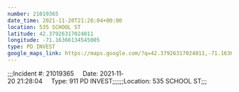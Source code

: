 ```yaml
---
number: 21019365
date_time: 2021-11-20T21:28:04+00:00
location: 535 SCHOOL ST
latitude: 42.37926317024011
longitude: -71.16366134545005
type: PD INVEST
google_maps_link: https://maps.google.com/?q=42.37926317024011,-71.16366134545005
---
```


;;;Incident #: 21019365     Date: 2021‐11‐20 21:28:04     Type: 911 PD INVEST;;;;;;Location: 535 SCHOOL ST;;;
